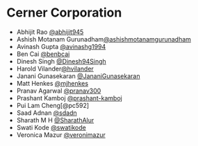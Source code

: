 # Cerner Corporation

- Abhijit Rao [@abhijit945]
- Ashish Motanam Gurunadham[@ashishmotanamgurunadham]
- Avinash Gupta [@avinashg1994]
- Ben Cai [@benbcai]
- Dinesh Singh [@Dinesh94Singh]
- Harold Vilander[@hvilander]
- Janani Gunasekaran [@JananiGunasekaran]
- Matt Henkes [@mjhenkes]
- Pranav Agarwal [@pranav300]
- Prashant Kamboj [@prashant-kamboj]
- Pui Lam Cheng[@pc592]
- Saad Adnan [@sdadn]
- Sharath M H [@SharathAlur]
- Swati Kode [@swatikode]
- Veronica Mazur [@veronimazur]

[@ashishmotanamgurunadham]: https://github.com/AshishMotanamGurunadham
[@abhijit945]: https://github.com/abhijit945
[@avinashg1994]: https://github.com/avinashg1994
[@benbcai]: https://github.com/benbcai
[@dinesh94singh]: https://github.com/Dinesh94Singh
[@hvilander]: https://github.com/hvilander
[@JananiGunasekaran]: https://github.com/JananiGunasekaran
[@mjhenkes]: https://github.com/mjhenkes
[@pranav300]: https://github.com/pranav300
[@prashant-kamboj]: https://github.com/Prashant-Kamboj
[@sdadn]: https://github.com/sdadn
[@sharathalur]: https://github.com/SharathAlur
[@swatikode]: https://github.com/swatikode
[@veronimazur]: https://github.com/veronimazur
